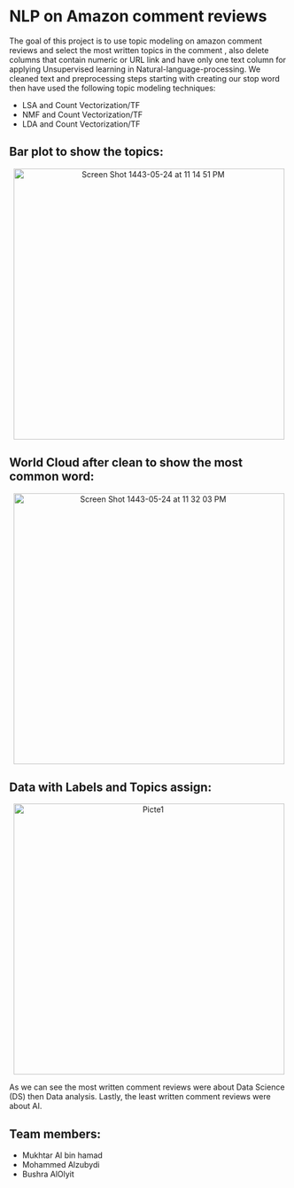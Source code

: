 # NLP on Amazon comment reviews
The goal of this project is to use topic modeling on amazon comment reviews and select the most written topics in the comment , also delete columns that contain numeric or URL link and have only one text column for applying Unsupervised learning in Natural-language-processing. We cleaned text and preprocessing steps starting 
with creating our stop word then have used the following topic modeling techniques:

 +	LSA and Count Vectorization/TF
 +	NMF and Count Vectorization/TF
 +	LDA and Count Vectorization/TF

## Bar plot to show the topics: 

  <p align="center"> <img width="489" alt="Screen Shot 1443-05-24 at 11 14 51 PM" src="https://user-images.githubusercontent.com/75619142/147603766-41b6b0a8-ccb1-4f76-a5b2-568b96764ed6.png"></p>

## World Cloud after clean to show the most common word:

   <p align="center"> <img width="489" alt="Screen Shot 1443-05-24 at 11 32 03 PM" src="https://user-images.githubusercontent.com/75619142/147604942-03afe6e7-2154-4972-97be-42ea74a933cd.png"></p>
   
## Data with Labels and Topics assign:

   <p align="center"> <img width="489" alt="Picte1" src="https://user-images.githubusercontent.com/75619142/147605098-9412c73a-c9a7-466a-835f-433b70be851a.png"></p>

As we can see the most written comment reviews were about Data Science (DS) then Data analysis. Lastly, the least written comment reviews were about AI.

## Team members:

 + Mukhtar Al bin hamad
 + Mohammed Alzubydi
 + Bushra AlOlyit
